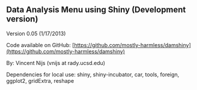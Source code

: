 ## Data Analysis Menu using Shiny (Development version)

Version 0.05 (1/17/2013)

Code available on GitHub: [https://github.com/mostly-harmless/damshiny](https://github.com/mostly-harmless/damshiny)

By: Vincent Nijs (vnijs at rady.ucsd.edu)

Dependencies for local use: shiny, shiny-incubator, car, tools, foreign, ggplot2, gridExtra, reshape